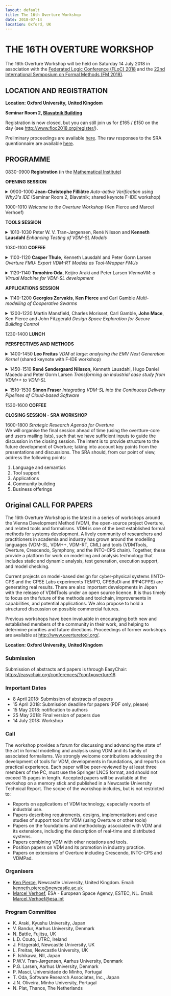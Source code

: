 ```yaml
---
layout: default
title: The 16th Overture Workshop
date: 2018-07-14
location: Oxford, UK
---
```

# THE 16TH OVERTURE WORKSHOP

The 16th Overture Workshop will be held on Saturday 14 July 2018 in association with the [Federated Logic Conference (FLoC) 2018](http://www.floc2018.org/) and the [22nd International Symposium on Formal Methods (FM 2018)](http://www.fmeurope.org/?p=613).

## LOCATION AND REGISTRATION

**Location: Oxford University, United Kingdom**

**Seminar Room 2, [Blavatnik Building](http://www.floc2018.org/speaker/blavatnik/)**

Registration is now closed, but you can still join us for £165 / £150 on the day (see <http://www.floc2018.org/register/>).

Preliminary proceedings are available [here](16/floc_overture16_proceedings_collated.pdf). The raw responses to the SRA quentionnaire are available [here](16/questionaire_responses.pdf).

## PROGRAMME

<ul style="list-style-type: none; padding: 0; margin: 0">
  <li style="list-style-type:none">
    <p>0830-0900	<strong>Registration</strong> (in the <a href="http://wordpress.floc2018.org/speaker/maths/">Mathematical Institute</a>)</p>
    <p><strong>OPENING SESSION</strong></p>
  </li>
  <li style="list-style-type:none">
    <p><details><summary>0900-1000 <strong>Jean-Christophe Filliâtre</strong>
    <i>Auto-active Verification using Why3's IDE</i> (Seminar Room 2, Blavatnik; shared keynote F-IDE workshop)</summary>
    Why3 is a platform for deductive program verification. It features a
    rich language for specification and programming, called WhyML, and 
    relies on external theorem provers, both automated and interactive, 
    to discharge verification conditions. Why3 comes with a dedicated 
    IDE where users edit source files and build proofs interactively 
    using a blend of logical transformations and calls to external 
    theorem provers.  In this talk, I will illustrate the typical 
    workflow of program verification using Why3's IDE, focusing on the 
    key features of WhyML, auto-active verification, and proof 
    maintenance.
    </details></p>
  </li>
  <li style="list-style-type:none">
    <p>1000-1010 <em>Welcome to the Overture Workshop</em> (Ken Pierce and Marcel Verhoef)</p>
    <p><strong>TOOLS SESSION</strong></p>
  </li>
  <li style="list-style-type:none">
    <p><details><a href="16/Enhancing%20Testing%20of%20VDM-SL%20Models.pdf">[Slides]</a><summary>1010-1030 Peter W. V. Tran-Jørgensen, René Nilsson and <strong>Kenneth Lausdahl</strong>
    <em>Enhancing Testing of VDM-SL Models</em></a></summary>
    We find that testing of VDM-SL models is currently a tedious and
    error-prone task due to lack of tool support for conveniently
    defining tests, executing tests automatically, and validating test
    results. In VDM++, test-driven development is supported by the
    VDMUnit framework, which offers many of the features one would
    expect from a modern testing framework. However, since VDMUnit
    relies on object-orientation and exception handling, this framework
    does not work for testing VDM-SL models. In this paper, we discuss
    the challenges of testing VDM-SL models, and propose a library
    extension of Overture/VDMUnit that improves this situation. We
    demonstrate usage of this library extension, and show how it also
    enables one to reuse tests to validate code-generated VDM-SL models.
    </details></p>    
  </li>
  <li style="list-style-type:none">
    <p>1030-1100 <strong>COFFEE</strong></p>
  </li>
  <li style="list-style-type:none">
    <p><details><summary>1100-1120 <strong>Casper Thule</strong>, Kenneth Lausdahl and Peter Gorm Larsen
    <em>Overture FMU: Export VDM-RT Models as Tool-Wrapper FMUs</em></summary>
    The Functional Mock-up Interface is a standard for co-simulation, 
    which both defines and describes a set of C interfaces that a 
    simulation unit, a Functional Mock-up Unit (FMU), must adhere to in
    order to participate in such a co-simulation. To avoid the effort of
    implementing the low level details of the C interface when 
    developing an FMU, one can use the Overture tool and the language 
    VDM-RT. VDM-RT is a VDM dialect used for modelling real-time and 
    potentially distributed systems. By using the Overture extension, 
    called Overture FMU, the VDM-RT dialect can be used to develop FMUs.
    This raises the abstraction level of the implementation language and
    avoids implementation details of the FMI-interface thereby 
    supporting rapid prototyping of FMUs. Furthermore, it enables 
    precise time detection of changes in outputs, as every expression 
    and statement in VDM-RT is associated with a ``timing cost''. The 
    Overture FMU has been used in several industrial case studies, and 
    this paper describes how the Overture tool-wrapper FMU engages in a
    co-simulation in terms of architecture, synchronisation and 
    execution. Furthermore, a small example is presented.
    </details>    
    </p> 
  </li>
  <li style="list-style-type:none">
    <p><details><summary>1120-1140 <strong>Tomohiro Oda</strong>, Keijiro Araki and Peter Larsen
    <em>ViennaVM: a Virtual Machine for VDM-SL development</em></summary>
    The executable subset of VDM allows code generators to automatically
    produce program code. A lot of research have been conducted on 
    automated code generators. Virtual machines are common platforms of 
    executing program code. Those virtual machines demand rigorous 
    implementation and in return give portability among different 
    operating systems and CPUs. This paper introduces a virtual machine 
    called ViennaVM which is formally defined in VDM-SL and still under 
    development. The objective of ViennaVM is to serve as a target 
    platform of code generators from VDM specifications.
    </details></p>      
    <p><strong>APPLICATIONS SESSION</strong></p>
  </li>
  <li style="list-style-type:none">
    <p><details><summary>1140-1200 <strong>Georgios Zervakis</strong>, <strong>Ken Pierce</strong> and Carl Gamble
    <em>Multi-modelling of Cooperative Swarms</em></summary>
    A major challenge in multi-modelling and co-simulation of 
    cyber-physical systems (CPSs) using distributed control, such as 
    swarms of autonomous Unmanned Aerial Vehicles (UAVs), is the need to
    model distributed controller-hardware pairs where communication 
    between controllers using complex types is required. Co-simulation 
    standards such as the Functional Mock-up Interface (FMI) only 
    supports simple scalar types. This makes the protocol easy to adopt 
    for new tools, but is limiting where a richer form of data exchange
    is required, such as distributed controllers. This paper applies 
    previous work on adding an explicit network VDM model, called an 
    ether, to a multi-model by deploying it to a more complex
    multi-model, specifically  swarm of UAVs.
    </details></p>
  </li>
  <li style="list-style-type:none">
    <p><details><summary>1200-1220 Martin Mansfield, Charles Morisset, Carl Gamble, <strong>John Mace</strong>, Ken Pierce and John Fitzgerald 
    <em>Design Space Exploration for Secure Building Control</em></summary>
    By automation of their critical systems, modern buildings are 
    becoming increasingly intelligent, but also increasingly vulnerable 
    to both cyber and physical attacks. We propose that multi-models can
    be used not only to assess the security weaknesses of smart 
    buildings, but also to optimise their control to be resilient to 
    malicious use. The proposed approach makes use of the INTO-CPS 
    toolchain to model both building systems and the behaviour of
    adversaries, and utilises design space exploration to analyse the 
    impact of security on usability. By separation of standard control 
    and security monitoring, the approach is suitable for both the 
    design of new controllers and the improvement of legacy systems. A 
    case study of a fan coil unit demonstrates how a controller can be 
    augmented to be more secure, and how the trade-off between security 
    and usability can be explored to find an optimal design. We propose 
    that the suggested use of multi-models can aid building managers and
    security engineers to build systems which are both secure and user 
    friendly.
    </details></p>
    </li>
  <li style="list-style-type:none">
    <p>1230-1400 <strong>LUNCH</strong></p>
    <p><strong>PERSPECTIVES AND METHODS</strong></p>
  </li>
  <li style="list-style-type:none">
    <p><details><summary>1400-1450 <strong>Leo Freitas</strong>
    <em>VDM at large: analysing the EMV Next Generation Kernel</em> (shared keynote with F-IDE workshop)</summary>
    The EMV consortium protocols facilitate worldwide interoperability 
    of secure electronic payments. In this paper, we describe our 
    experience in using VDM to model EMV 2nd Generation Kernel.
    </details></p>   
  </li>
  <li style="list-style-type:none">
    <p><details><summary>1450-1510 <strong>René Søndergaard Nilsson</strong>, Kenneth Lausdahl, Hugo Daniel Macedo and Peter Gorm Larsen
    <em>Transforming an industrial case study from VDM++ to VDM-SL</em></summary>
    Normally transitions between different VDM dialects go from VDM-SL 
    towards VDM++ or VDM-RT. In this paper we would like to demonstrate 
    that it actually can make sense to move in the opposite direction.
    We present a case study where a requirement change late in the 
    project deemed the need for distribution and concurrency aspects 
    unnecessary. Consequently, the developed VDM-RT model was 
    transformed to VDM++ and later to VDM-SL. The advantage of this 
    transformation is to reduce complexity and prepare the model for a 
    combined commercial and research setting.
    </details></p>       
  </li>
  <li style="list-style-type:none">
    <p><details><summary>1510-1530 <strong>Simon Fraser</strong> 
    <em>Integrating VDM-SL into the Continuous Delivery Pipelines of Cloud-based Software</em></summary>
    The cloud is quickly becoming the principle means by which software 
    is delivered into the hands of users. This has not only changed the 
    shipping mechanism, but the whole process by which software is 
    developed. The application of lean manufacturing principles to 
    software engineering, and the growth of continuous integration and 
    delivery, have contributed to the end-to-end automation of the 
    development lifecycle. Gone are the days of quarterly releases of 
    monolithic systems; the cloud-based, software as a service is formed
    of hundred or even thousands of microservices with new versions 
    available to the end user on a daily basis. If formal methods are to
    be relevant in the world of cloud computing, we must be able to 
    apply the same principles; enabling easy componentization of 
    specifications and the integration of the processes around those 
    specifications into the fully mechanized process. In this paper we 
    present tools that enable VDM-SL specifications to be constructed, 
    tested and documented in the same way as their implementation 
    through the use of a VDM Gradle plugin. By taking advantage of 
    existing binary repository systems we will show that known 
    dependency resolution instruments can be used to facilitate the 
    breakdown of specifications and enable the easy re-use of 
    foundational components. We also suggest that the deployment of 
    those components to central repositories could reduce the learning 
    curve of formal methods and concentrate efforts on the innovative.
    Furthermore, we propose a number of additional tools and 
    integrations that we believe could increase the use of VDM-SL in the
    development of cloud software.
    </details></p>     
  </li>
  <li style="list-style-type:none">
    <p>1530-1600  <strong>COFFEE</strong></p>
    <p><strong>CLOSING SESSION - SRA WORKSHOP</strong></p>
  </li>
  <li style="list-style-type:none">
    <p>1600-1800 <em>Strategic Research Agenda for Overture</em><br/>
    We will organise the final session ahead of time (using the 
    overtture-core and users mailing lists), such that we have 
    sufficient inputs to guide the discussion in the closing session. 
    The intent is to provide structure to the future development of 
    Overture; taking into account key points from the presentations and 
    discussions. The SRA should, from our point of view, address the 
    following points:
    <ol type="1">
      <li>Language and semantics</li>
      <li>Tool support</li>
      <li>Applications</li>
      <li>Community building</li>
      <li>Business offerings</li>      
    </ol>
    </p>
  </li>
</ul>

## Original CALL FOR PAPERS



The  16th Overture Workshop is the latest in a
series of workshops around the Vienna Development Method (VDM), the open-source project
Overture, and related tools and formalisms. VDM is one of the best established formal methods for systems development. A lively community of researchers and practitioners in academia and industry has grown around the modelling languages (VDM-SL, VDM++, VDM-RT, CML) and tools (VDMTools, Overture, Crescendo, Symphony, and the INTO-CPS chain). Together, these provide a platform for work on modelling and analysis technology that includes static and dynamic analysis, test generation, execution support, and model checking. 

Current projects on model-based design for cyber-physical systems (INTO-CPS and the CPSE Labs experiments TEMPO, CPSBuDi and IPP4CPPS) are generating real results. There are also important developments in Japan with the release of VDMTools under an
open source licence. It is thus timely to focus on the future of the methods and toolchain, improvements in capabilities, and potential applications. We also propose to hold a structured discussion on possible commercial futures. 

Previous workshops have been invaluable in encouraging both new and established members of the community in their work, and helping to determine priorities and future directions. Proceedings of former workshops are available at http://www.overturetool.org/.

**Location: Oxford University, United Kingdom**

### Submission

Submission of abstracts and papers is through EasyChair: https://easychair.org/conferences/?conf=overture16.

### Important Dates

* 8 April 2018: Submission of abstracts of papers  
* 15 April 2018: Submission deadline for papers (PDF only, please)
* 15 May 2018: notification to authors
* 25 May 2018: Final version of papers due
* 14 July 2018: Workshop

### Call

The workshop provides a forum for discussing and advancing the state of the art in formal modelling and analysis using VDM and its family of associated formalisms. We strongly
welcome contributions addressing the development of tools for VDM, developments in foundations, and reports on practical experience. Each paper will be peer-reviewed by at least three members of the PC, must use the Springer LNCS format, and should not exceed 15 pages in length. Accepted papers will be available at the workshop on a memory stick and published in a Newcastle University Technical Report. The scope of the workshop includes, but is not restricted to: 

* Reports on applications of VDM technology, especially reports of industrial use.
* Papers describing requirements, designs, implementations and case studies of support
tools for VDM (using Overture or other tools)
* Papers on the foundations and methodology associated with VDM and its extensions,
including the description of real-time and distributed systems.
* Papers combining VDM with other notations and tools.
* Position papers on VDM and its promotion in industry practice.
* Papers on extensions of Overture including Crescendo, INTO-CPS and VDMPad.

### Organisers

* [Ken Pierce](http://www.ncl.ac.uk/computing/people/profile/kennethpierce.html#background), Newcastle University, United Kingdom. 
  Email: <kenneth.pierce@newcastle.ac.uk>
* [Marcel Verhoef](http://www.marcelverhoef.nl/), ESA - European Space Agency, ESTEC, NL. 
  Email: <Marcel.Verhoef@esa.int>

### Program Committee

* K. Araki, Kyushu University, Japan
* V. Bandur, Aarhus University, Denmark
* N. Battle, Fujitsu, UK
* L.D. Couto, UTRC, Ireland
* J. Fitzgerald, Newcastle University, UK
* L. Freitas, Newcastle University, UK
* F. Ishikawa, NII, Japan
* P.W.V. Tran-Jørgensen, Aarhus University, Denmark
* P.G. Larsen, Aarhus University, Denmark 
* P. Masci, Universidade do Minho, Portugal
* T. Oda, Software Research Associates, Inc., Japan
* J.N. Oliveira, Minho University, Portugal
* N. Plat, Thanos, The Netherlands 

